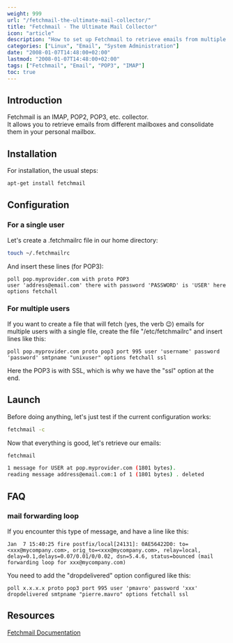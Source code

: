 ```yaml
---
weight: 999
url: "/fetchmail-the-ultimate-mail-collector/"
title: "Fetchmail - The Ultimate Mail Collector"
icon: "article"
description: "How to set up Fetchmail to retrieve emails from multiple accounts and consolidate them in one place"
categories: ["Linux", "Email", "System Administration"]
date: "2008-01-07T14:48:00+02:00"
lastmod: "2008-01-07T14:48:00+02:00"
tags: ["Fetchmail", "Email", "POP3", "IMAP"]
toc: true
---
```


## Introduction

Fetchmail is an IMAP, POP2, POP3, etc. collector.  
It allows you to retrieve emails from different mailboxes and consolidate them in your personal mailbox.

## Installation

For installation, the usual steps:

```bash
apt-get install fetchmail
```

## Configuration

### For a single user

Let's create a .fetchmailrc file in our home directory:

```bash
touch ~/.fetchmailrc
```

And insert these lines (for POP3):

```
poll pop.myprovider.com with proto POP3
user 'address@email.com' there with password 'PASSWORD' is 'USER' here options fetchall
```

### For multiple users

If you want to create a file that will fetch (yes, the verb 😉) emails for multiple users with a single file, create the file "/etc/fetchmailrc" and insert lines like this:

```
poll pop.myprovider.com proto pop3 port 995 user 'username' password 'password' smtpname "unixuser" options fetchall ssl
```

Here the POP3 is with SSL, which is why we have the "ssl" option at the end.

## Launch

Before doing anything, let's just test if the current configuration works:

```bash
fetchmail -c
```

Now that everything is good, let's retrieve our emails:

```bash
fetchmail

1 message for USER at pop.myprovider.com (1801 bytes).
reading message address@email.com:1 of 1 (1801 bytes) . deleted
```

## FAQ

### mail forwarding loop

If you encounter this type of message, and have a line like this:

```
Jan  7 15:40:25 fire postfix/local[24131]: 0AE56422D0: to=<xxx@mycompany.com>, orig_to=<xxx@mycompany.com>, relay=local, delay=0.1,delays=0.07/0.01/0/0.02, dsn=5.4.6, status=bounced (mail forwarding loop for xxx@mycompany.com)
```

You need to add the "dropdelivered" option configured like this:

```
poll x.x.x.x proto pop3 port 995 user 'pmavro' password 'xxx' dropdelivered smtpname "pierre.mavro" options fetchall ssl
```

## Resources

[Fetchmail Documentation](/pdf/fetchmail.pdf)
